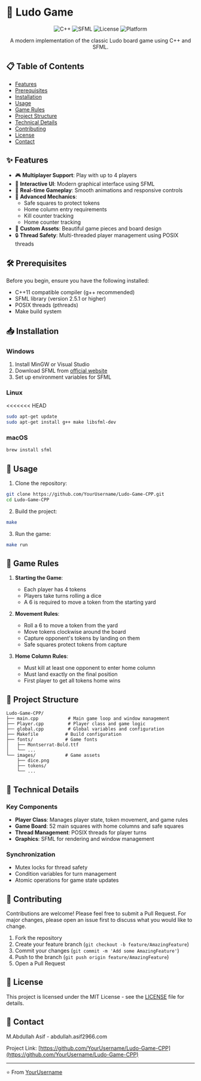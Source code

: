 # 🎲 Ludo Game

<div align="center">

![C++](https://img.shields.io/badge/C++-11-blue.svg)
![SFML](https://img.shields.io/badge/SFML-2.5.1-green.svg)
![License](https://img.shields.io/badge/License-MIT-yellow.svg)
![Platform](https://img.shields.io/badge/Platform-Windows%20%7C%20Linux%20%7C%20macOS-lightgrey.svg)

A modern implementation of the classic Ludo board game using C++ and SFML.


</div>

## 📋 Table of Contents

- [Features](#-features)
- [Prerequisites](#-prerequisites)
- [Installation](#-installation)
- [Usage](#-usage)
- [Game Rules](#-game-rules)
- [Project Structure](#-project-structure)
- [Technical Details](#-technical-details)
- [Contributing](#-contributing)
- [License](#-license)
- [Contact](#-contact)

## ✨ Features

- 🎮 **Multiplayer Support**: Play with up to 4 players
- 🎲 **Interactive UI**: Modern graphical interface using SFML
- 🔄 **Real-time Gameplay**: Smooth animations and responsive controls
- 🎯 **Advanced Mechanics**:
  - Safe squares to protect tokens
  - Home column entry requirements
  - Kill counter tracking
  - Home counter tracking
- 🎨 **Custom Assets**: Beautiful game pieces and board design
- 🔒 **Thread Safety**: Multi-threaded player management using POSIX threads

## 🛠️ Prerequisites

Before you begin, ensure you have the following installed:

- C++11 compatible compiler (g++ recommended)
- SFML library (version 2.5.1 or higher)
- POSIX threads (pthreads)
- Make build system

## 📥 Installation

### Windows

1. Install MinGW or Visual Studio
2. Download SFML from [official website](https://www.sfml-dev.org/download.php)
3. Set up environment variables for SFML

### Linux

<<<<<<< HEAD
```bash
sudo apt-get update
sudo apt-get install g++ make libsfml-dev
```


### macOS

```bash
brew install sfml
```

## 🚀 Usage

1. Clone the repository:

```bash
git clone https://github.com/YourUsername/Ludo-Game-CPP.git
cd Ludo-Game-CPP
```

2. Build the project:

```bash
make
```

3. Run the game:

```bash
make run
```

## 🎯 Game Rules

1. **Starting the Game**:

   - Each player has 4 tokens
   - Players take turns rolling a dice
   - A 6 is required to move a token from the starting yard

2. **Movement Rules**:

   - Roll a 6 to move a token from the yard
   - Move tokens clockwise around the board
   - Capture opponent's tokens by landing on them
   - Safe squares protect tokens from capture

3. **Home Column Rules**:
   - Must kill at least one opponent to enter home column
   - Must land exactly on the final position
   - First player to get all tokens home wins

## 📁 Project Structure

```
Ludo-Game-CPP/
├── main.cpp           # Main game loop and window management
├── Player.cpp         # Player class and game logic
├── global.cpp         # Global variables and configuration
├── Makefile          # Build configuration
├── fonts/            # Game fonts
│   ├── Montserrat-Bold.ttf
│   └── ...
└── images/           # Game assets
    ├── dice.png
    ├── tokens/
    └── ...
```

## 🔧 Technical Details

### Key Components

- **Player Class**: Manages player state, token movement, and game rules
- **Game Board**: 52 main squares with home columns and safe squares
- **Thread Management**: POSIX threads for player turns
- **Graphics**: SFML for rendering and window management

### Synchronization

- Mutex locks for thread safety
- Condition variables for turn management
- Atomic operations for game state updates

## 🤝 Contributing

Contributions are welcome! Please feel free to submit a Pull Request. For major changes, please open an issue first to discuss what you would like to change.

1. Fork the repository
2. Create your feature branch (`git checkout -b feature/AmazingFeature`)
3. Commit your changes (`git commit -m 'Add some AmazingFeature'`)
4. Push to the branch (`git push origin feature/AmazingFeature`)
5. Open a Pull Request

## 📝 License

This project is licensed under the MIT License - see the [LICENSE](LICENSE) file for details.

## 📧 Contact

M.Abdullah Asif - abdullah.asif2966.com

Project Link: [https://github.com/YourUsername/Ludo-Game-CPP](https://github.com/YourUsername/Ludo-Game-CPP)

---

⭐️ From [YourUsername](https://github.com/AbdullahAsif296)
